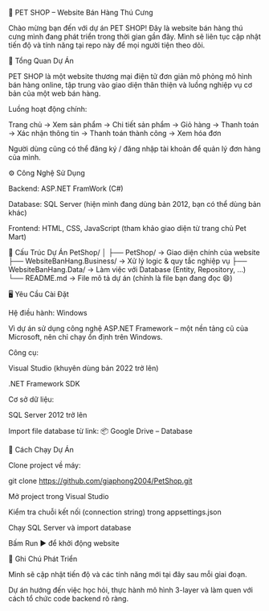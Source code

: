 🐾 PET SHOP – Website Bán Hàng Thú Cưng

Chào mừng bạn đến với dự án PET SHOP!
Đây là website bán hàng thú cưng mình đang phát triển trong thời gian gần đây. Mình sẽ liên tục cập nhật tiến độ và tính năng tại repo này để mọi người tiện theo dõi.

🧭 Tổng Quan Dự Án

PET SHOP là một website thương mại điện tử đơn giản mô phỏng mô hình bán hàng online, tập trung vào giao diện thân thiện và luồng nghiệp vụ cơ bản của một web bán hàng.

Luồng hoạt động chính:

Trang chủ → Xem sản phẩm → Chi tiết sản phẩm → Giỏ hàng → Thanh toán → Xác nhận thông tin → Thanh toán thành công → Xem hóa đơn

Người dùng cũng có thể đăng ký / đăng nhập tài khoản để quản lý đơn hàng của mình.

⚙️ Công Nghệ Sử Dụng

Backend: ASP.NET FramWork (C#)

Database: SQL Server (hiện mình đang dùng bản 2012, bạn có thể dùng bản khác)

Frontend: HTML, CSS, JavaScript (tham khảo giao diện từ trang chủ Pet Mart)

🧩 Cấu Trúc Dự Án
PetShop/
│
├── PetShop/                     → Giao diện chính của website
├── WebsiteBanHang.Business/     → Xử lý logic & quy tắc nghiệp vụ
├── WebsiteBanHang.Data/         → Làm việc với Database (Entity, Repository, ...)
└── README.md                    → File mô tả dự án (chính là file bạn đang đọc 😄)

🖥️ Yêu Cầu Cài Đặt

Hệ điều hành: Windows

Vì dự án sử dụng công nghệ ASP.NET Framework – một nền tảng cũ của Microsoft, nên chỉ chạy ổn định trên Windows.

Công cụ:

Visual Studio (khuyên dùng bản 2022 trở lên)

.NET Framework SDK

Cơ sở dữ liệu:

SQL Server 2012 trở lên

Import file database từ link: 📦 Google Drive – Database

🚀 Cách Chạy Dự Án

Clone project về máy:

git clone https://github.com/giaphong2004/PetShop.git


Mở project trong Visual Studio

Kiểm tra chuỗi kết nối (connection string) trong appsettings.json

Chạy SQL Server và import database

Bấm Run ▶️ để khởi động website

🧠 Ghi Chú Phát Triển

Mình sẽ cập nhật tiến độ và các tính năng mới tại đây sau mỗi giai đoạn.

Dự án hướng đến việc học hỏi, thực hành mô hình 3-layer và làm quen với cách tổ chức code backend rõ ràng.
